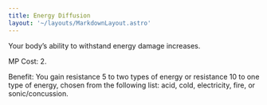 ```yaml
---
title: Energy Diffusion
layout: '~/layouts/MarkdownLayout.astro'
---
```

Your body’s ability to withstand energy damage increases.

MP Cost: 2.

Benefit: You gain resistance 5 to two types of energy or resistance 10 to one
type of energy, chosen from the following list: acid, cold, electricity, fire,
or sonic/concussion.

